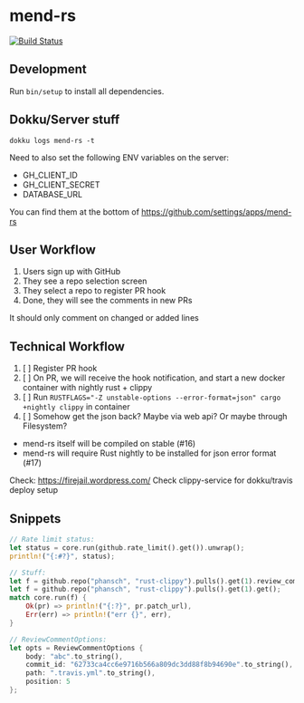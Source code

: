 # mend-rs

[![Build Status](https://travis-ci.com/phansch/mend-rs.svg?branch=master)](https://travis-ci.com/phansch/mend-rs)

## Development

Run `bin/setup` to install all dependencies.

## Dokku/Server stuff

```shell
dokku logs mend-rs -t
```

Need to also set the following ENV variables on the server:

* GH_CLIENT_ID
* GH_CLIENT_SECRET
* DATABASE_URL

You can find them at the bottom of https://github.com/settings/apps/mend-rs

## User Workflow

1. Users sign up with GitHub
2. They see a repo selection screen
3. They select a repo to register PR hook
4. Done, they will see the comments in new PRs

It should only comment on changed or added lines

## Technical Workflow

1. [ ] Register PR hook
1. [ ] On PR, we will receive the hook notification, and start a new docker container with nightly rust + clippy
1. [ ] Run `RUSTFLAGS="-Z unstable-options --error-format=json" cargo +nightly clippy` in container
1. [ ] Somehow get the json back? Maybe via web api? Or maybe through Filesystem?

- mend-rs itself will be compiled on stable (#16)
- mend-rs will require Rust nightly to be installed for json error format (#17)

Check: https://firejail.wordpress.com/
Check clippy-service for dokku/travis deploy setup

## Snippets

```rust
// Rate limit status:
let status = core.run(github.rate_limit().get()).unwrap();
println!("{:#?}", status);

// Stuff:
let f = github.repo("phansch", "rust-clippy").pulls().get(1).review_comments().create(&opts);
let f = github.repo("phansch", "rust-clippy").pulls().get(1).get();
match core.run(f) {
    Ok(pr) => println!("{:?}", pr.patch_url),
    Err(err) => println!("err {}", err),
}

// ReviewCommentOptions:
let opts = ReviewCommentOptions {
    body: "abc".to_string(),
    commit_id: "62733ca4cc6e9716b566a809dc3dd88f8b94690e".to_string(),
    path: ".travis.yml".to_string(),
    position: 5
};
 ```
